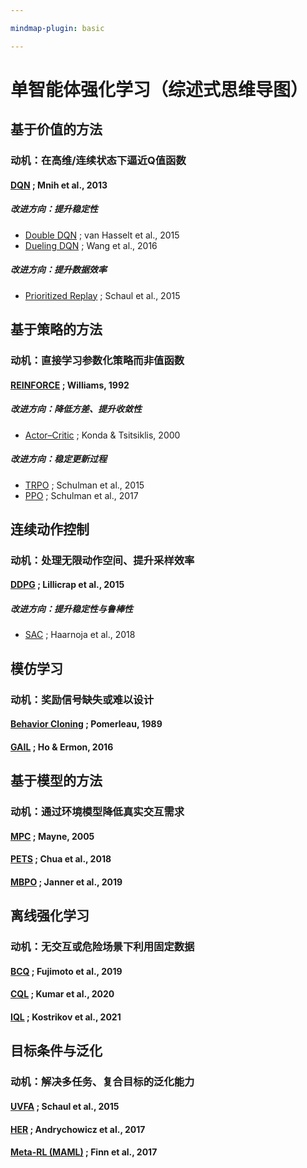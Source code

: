 ```yaml
---

mindmap-plugin: basic

---
```


# 单智能体强化学习（综述式思维导图）

## 基于价值的方法

### 动机：在高维/连续状态下逼近Q值函数

#### [DQN](https://arxiv.org/abs/1312.5602) ; Mnih et al., 2013

##### 改进方向：提升稳定性

* [Double DQN](https://arxiv.org/abs/1509.06461) ; van Hasselt et al., 2015
* [Dueling DQN](https://arxiv.org/abs/1511.06581) ; Wang et al., 2016

##### 改进方向：提升数据效率

* [Prioritized Replay](https://arxiv.org/abs/1511.05952) ; Schaul et al., 2015

## 基于策略的方法

### 动机：直接学习参数化策略而非值函数

#### [REINFORCE](https://link.springer.com/article/10.1007/BF00992696) ; Williams, 1992

##### 改进方向：降低方差、提升收敛性

* [Actor–Critic](https://papers.nips.cc/paper_files/paper/2000/hash/091d584fced301b442654dd8c23b3fc9-Abstract.html) ; Konda & Tsitsiklis, 2000

##### 改进方向：稳定更新过程

* [TRPO](https://arxiv.org/abs/1502.05477) ; Schulman et al., 2015
* [PPO](https://arxiv.org/abs/1707.06347) ; Schulman et al., 2017

## 连续动作控制

### 动机：处理无限动作空间、提升采样效率

#### [DDPG](https://arxiv.org/abs/1509.02971) ; Lillicrap et al., 2015

##### 改进方向：提升稳定性与鲁棒性

* [SAC](https://arxiv.org/abs/1801.01290) ; Haarnoja et al., 2018

## 模仿学习

### 动机：奖励信号缺失或难以设计

#### [Behavior Cloning](https://dl.acm.org/doi/10.1145/97243.97245) ; Pomerleau, 1989

#### [GAIL](https://arxiv.org/abs/1606.03476) ; Ho & Ermon, 2016

## 基于模型的方法

### 动机：通过环境模型降低真实交互需求

#### [MPC](https://www.sciencedirect.com/science/article/pii/S0005109804002766) ; Mayne, 2005

#### [PETS](https://arxiv.org/abs/1805.12114) ; Chua et al., 2018

#### [MBPO](https://arxiv.org/abs/1906.08253) ; Janner et al., 2019

## 离线强化学习

### 动机：无交互或危险场景下利用固定数据

#### [BCQ](https://arxiv.org/abs/1812.02900) ; Fujimoto et al., 2019

#### [CQL](https://arxiv.org/abs/2006.04779) ; Kumar et al., 2020

#### [IQL](https://arxiv.org/abs/2110.06169) ; Kostrikov et al., 2021

## 目标条件与泛化

### 动机：解决多任务、复合目标的泛化能力

#### [UVFA](https://arxiv.org/abs/1802.09464) ; Schaul et al., 2015

#### [HER](https://arxiv.org/abs/1707.01495) ; Andrychowicz et al., 2017

#### [Meta-RL (MAML)](https://arxiv.org/abs/1703.03400) ; Finn et al., 2017
